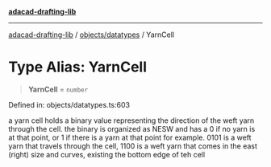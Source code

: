 [**adacad-drafting-lib**](../../../README.md)

***

[adacad-drafting-lib](../../../modules.md) / [objects/datatypes](../README.md) / YarnCell

# Type Alias: YarnCell

> **YarnCell** = `number`

Defined in: objects/datatypes.ts:603

a yarn cell holds a binary value representing the direction of the weft yarn through the cell. 
the binary is organized as NESW and has a 0 if no yarn is at that point, or 1 if there is a yarn at that point
for example. 0101 is a weft yarn that travels through the cell, 1100 is a weft yarn that comes in the east (right) size and curves, existing the bottom edge of teh cell
